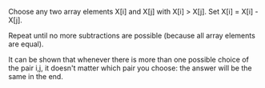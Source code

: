 Choose any two array elements X[i] and X[j] with X[i] > X[j]. Set X[i] = X[i] - X[j].

Repeat until no more subtractions are possible (because all array elements are equal).

It can be shown that whenever there is more than one possible choice of the pair i,j, it doesn't matter which pair you choose: the answer will be 
the same in the end.

